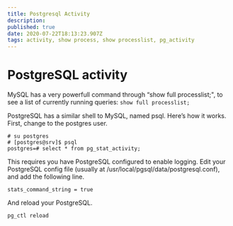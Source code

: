 ```yaml
---
title: Postgresql Activity
description: 
published: true
date: 2020-07-22T18:13:23.907Z
tags: activity, show process, show processlist, pg_activity
---
```



# PostgreSQL activity

MySQL has a very powerfull command through “show full processlist;", to see a list of currently running queries: `show full processlist;`

PostgreSQL has a similar shell to MySQL, named psql. Here’s how it works. First, change to the postgres user.
```
# su postgres
# [postgres@srv]$ psql
postgres=# select * from pg_stat_activity;
```




This requires you have PostgreSQL configured to enable logging.  Edit your PostgreSQL config file (usually at /usr/local/pgsql/data/postgresql.conf), and add the following line.

```
stats_command_string = true
```
And reload your PostgreSQL.
```
pg_ctl reload
```